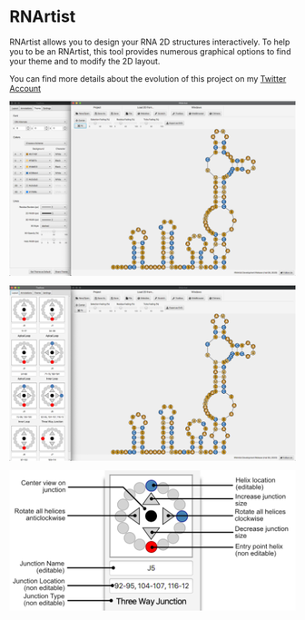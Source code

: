 RNArtist
=========

RNArtist allows you to design your RNA 2D structures interactively. To help you to be an RNArtist, this tool provides numerous graphical options to find your theme and to modify the 2D layout.

You can find more details about the evolution of this project on my [Twitter Account](https://twitter.com/rnartist_app)

![Screen Capture](media/Capture%20d’écran%202020-05-08%20à%2016.13.13.png)

![Screen Capture](media/Capture%20d’écran%202020-05-08%20à%2016.17.23.png)

![JUnction Knob](media/JunctionKnob.png)

